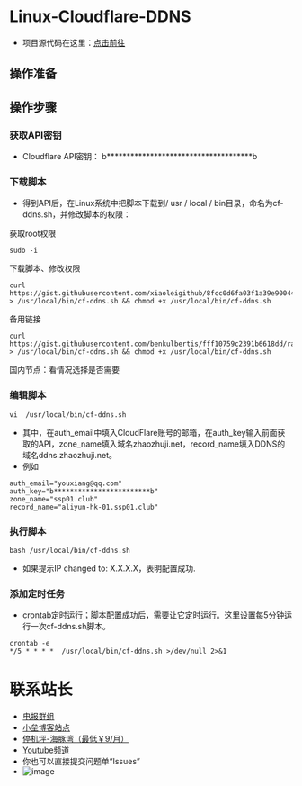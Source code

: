 # Linux-Cloudflare-DDNS
- 项目源代码在这里：<a target="_blank" href="https://gist.github.com/xiaoleigithub/8fcc0d6fa03f1a39e900445a559cdb35">点击前往</a>
## 操作准备

## 操作步骤
### 获取API密钥
- Cloudflare API密钥：	b*************************************b <br>
### 下载脚本
- 得到API后，在Linux系统中把脚本下载到/ usr / local / bin目录，命名为cf-ddns.sh，并修改脚本的权限： <br>

获取root权限
```
sudo -i
```
下载脚本、修改权限
```
curl https://gist.githubusercontent.com/xiaoleigithub/8fcc0d6fa03f1a39e900445a559cdb35/raw > /usr/local/bin/cf-ddns.sh && chmod +x /usr/local/bin/cf-ddns.sh
```

备用链接
```
curl https://gist.githubusercontent.com/benkulbertis/fff10759c2391b6618dd/raw > /usr/local/bin/cf-ddns.sh && chmod +x /usr/local/bin/cf-ddns.sh
```
国内节点：看情况选择是否需要
### 编辑脚本
```
vi  /usr/local/bin/cf-ddns.sh
```
- 其中，在auth_email中填入CloudFlare账号的邮箱，在auth_key输入前面获取的API，zone_name填入域名zhaozhuji.net，record_name填入DDNS的域名ddns.zhaozhuji.net。
- 例如
```
auth_email="youxiang@qq.com"
auth_key="b************************b"
zone_name="ssp01.club"
record_name="aliyun-hk-01.ssp01.club"
```

### 执行脚本
```
bash /usr/local/bin/cf-ddns.sh
```
- 如果提示IP changed to: X.X.X.X，表明配置成功.

### 添加定时任务
- crontab定时运行；脚本配置成功后，需要让它定时运行。这里设置每5分钟运行一次cf-ddns.sh脚本。
```
crontab -e
*/5 * * * *  /usr/local/bin/cf-ddns.sh >/dev/null 2>&1
```

# 联系站长
- <a target="_blank" href="https://t.me/joinchat/JJVz3RGJmQHqSmoBJdNSNA">电报群组</a>
- <a target="_blank" href="http://xxlei.win/">小垒博客站点</a>
- <a target="_blank" href="https://cdn77.manage.hitun.io/auth/register?affid=2406">停机坪-海豚湾（最低￥9/月）</a>
- <a target="_blank" href="https://www.youtube.com/channel/UCXhWKWQ-n4ktWKp4zQAGdTw">Youtube频道</a>
- 你也可以直接提交问题单“Issues”
- ![image](https://user-images.githubusercontent.com/46390738/110056043-01e22c00-7d99-11eb-8c6e-82329e724be4.png)
